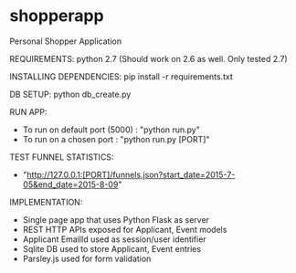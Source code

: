 # shopperapp
Personal Shopper Application

REQUIREMENTS:
python 2.7 (Should work on 2.6 as well. Only tested 2.7)

INSTALLING DEPENDENCIES:
pip install -r requirements.txt

DB SETUP:
python db_create.py

RUN APP:
- To run on default port (5000) :  "python run.py"
- To run on a chosen port :  "python run.py [PORT]"

TEST FUNNEL STATISTICS:
- "http://127.0.0.1:[PORT]/funnels.json?start_date=2015-7-05&end_date=2015-8-09"


IMPLEMENTATION:
- Single page app that uses Python Flask as server
- REST HTTP APIs exposed for Applicant, Event models
- Applicant EmailId used as session/user identifier
- Sqlite DB used to store Applicant, Event entries
- Parsley.js used for form validation
